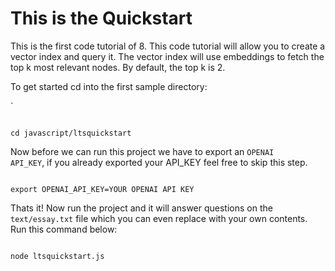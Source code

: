 
# This is the Quickstart

This is the first code tutorial of 8.  This code tutorial will allow you to create a vector index and query it. The vector index will use embeddings to fetch the top k most relevant nodes. By default, the top k is 2.


To get started cd into the first sample directory:

`
```devdocs_run

cd javascript/ltsquickstart

```

Now before we can run this project we have to export an <code>OPENAI API_KEY</code>, if you already exported your API_KEY feel free to skip this step.

```

export OPENAI_API_KEY=YOUR OPENAI API KEY

```


Thats it! Now run the project and it will answer questions on the <code>text/essay.txt</code> file which you can even replace with your own contents. Run this command below:

```devdocs_run

node ltsquickstart.js

```
